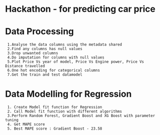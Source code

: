 # Hackathon - for predicting car price

# Data Processing
     1.Analyse the data columns using the metadata shared
     2.Find any columns has null values
     3.Drop unwanted columns 
     4.Do imputation for columns with null values
     5.Plot Price Vs year of model, Price Vs Engine power, Price Vs Distance travelled
     6.One hot encoding for categorical columns
     7.Get the train and test datamodel

# Data Modelling for Regression
     1. Create Model fit function for Regression
     2. Call Model fit function with different algorithms 
     3.Perform Random Forest, Gradient Boost and XG Boost with parameter tuning 
     4. Get MAPE score 
     5. Best MAPE score : Gradient Boost - 23.58
